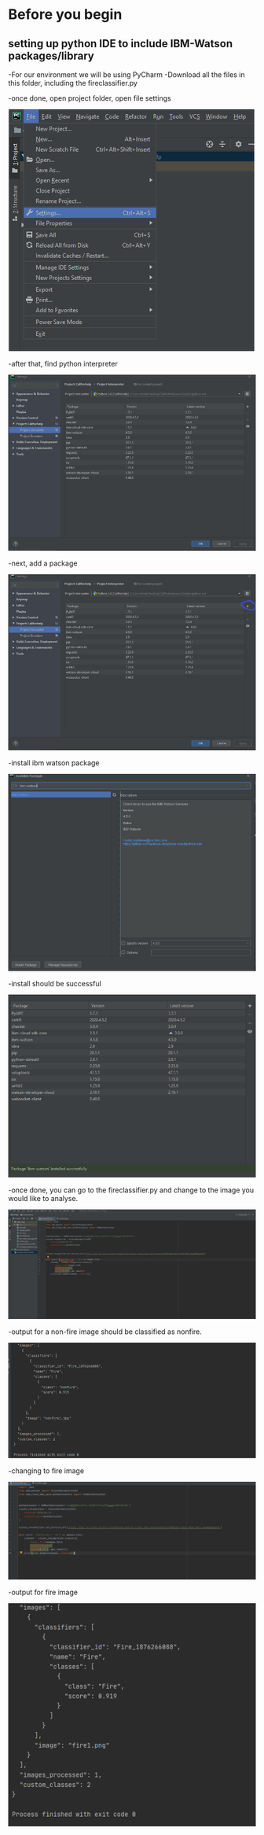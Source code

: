 # Before you begin
## setting up python IDE to include IBM-Watson packages/library
-For our environment we will be using PyCharm
-Download all the files in this folder, including the fireclassifier.py

-once done, open project folder, open file settings

![file settings](./fireclassfierMD/filesetting.PNG)

-after that, find python interpreter

![python interpreter](./fireclassfierMD/projectinterpreter.PNG)

-next, add a package

![python interpreter](./fireclassfierMD/projectinterpreteradd.png)

-install ibm watson package

![IBM package](./fireclassfierMD/watsonpackages.PNG)

-install should be successful

![successful](./fireclassfierMD/shouldsayinstallsuccessfuly.PNG)

-once done, you can go to the fireclassifier.py and change to the image you would like to analyse.

![analysing](./fireclassfierMD/inked.jpg)

-output for a non-fire image should be classified as nonfire.

![nonfire](./fireclassfierMD/output.PNG)

-changing to fire image

![analysingfire](./fireclassfierMD/classifyingFire.PNG)

-output for fire image

![fire output](./fireclassfierMD/fire1output.PNG)
